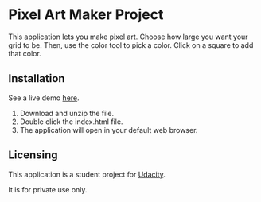 # Pixel Art Maker Project

This application lets you make pixel art. Choose how large you want your grid to be. Then, use the color tool to pick a color. Click on a square to add that color.

## Installation

See a live demo [here](https://josswritescode.github.io/Pixel-Art-Maker/).

1. Download and unzip the file.
2. Double click the index.html file.
3. The application will open in your default web browser.


## Licensing

This application is a student project for [Udacity](www.udacity.com).

It is for private use only.



